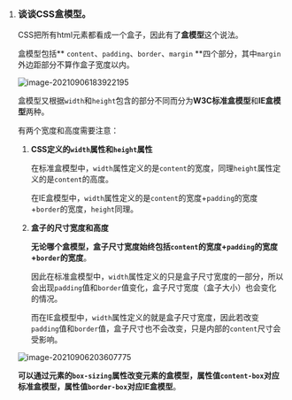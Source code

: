 1. ### 谈谈CSS盒模型。

   CSS把所有html元素都看成一个盒子，因此有了**盒模型**这个说法。

   盒模型包括** `content`、`padding`、`border`、`margin` **四个部分，其中`margin`外边距部分不算作盒子宽度以内。

   ![image-20210906183922195](C:\Users\胖可丁\AppData\Roaming\Typora\typora-user-images\image-20210906183922195.png)

   盒模型又根据`width`和`height`包含的部分不同而分为**W3C标准盒模型**和**IE盒模型**两种。

   有两个宽度和高度需要注意：

   1. **CSS定义的`width`属性和`height`属性**

      在标准盒模型中，`width`属性定义的是`content`的宽度，同理`height`属性定义的是`content`的高度。

      在IE盒模型中，`width`属性定义的是`content`的宽度+`padding`的宽度+`border`的宽度，`height`同理。

   2. **盒子的尺寸宽度和高度**

      **无论哪个盒模型，盒子尺寸宽度始终包括`content`的宽度+`padding`的宽度+`border`的宽度**。

      因此在标准盒模型中，`width`属性定义的只是盒子尺寸宽度的一部分，所以会出现`padding`值和`border`值变化，盒子尺寸宽度（盒子大小）也会变化的情况。

      而在IE盒模型中，`width`属性定义的就是盒子尺寸宽度，因此若改变`padding`值和`border`值，盒子尺寸也不会改变，只是内部的`content`尺寸会受影响。

   ![image-20210906203607775](C:\Users\胖可丁\AppData\Roaming\Typora\typora-user-images\image-20210906203607775.png)

   **可以通过元素的`box-sizing`属性改变元素的盒模型，属性值`content-box`对应标准盒模型，属性值`border-box`对应IE盒模型**。

